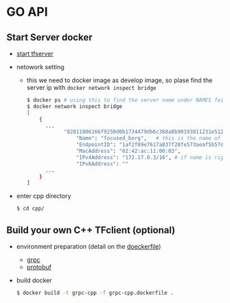 # GO API

## Start Server docker

- [start tfserver](../README.md)
- netowork setting
  - this we need to docker image as develop image, so plase find the server ip with `docker network inspect bridge`

    ```bash
    $ docker ps # using this to find the server name under NAMES feild.
    $ docker network inspect bridge
    [
        {
          ...
                "82811806166f9250d0b1734479db6c368a8b90193811231e5125fdab1dfee6a0": {
                    "Name": "focused_borg",   # this is the name of server (need to check)
                    "EndpointID": "1af2f89e7617a837f28fe573aeaf5b57d650216167180b00c70a4be11cfb1510",
                    "MacAddress": "02:42:ac:11:00:03",
                    "IPv4Address": "172.17.0.3/16", # if name is right then this is your server IP
                    "IPv6Address": ""
          ...
        }
    ]
    ```

- enter cpp directory

  ```bash
  $ cd cpp/
  ```

## Build your own C++ TFclient (optional)

- environment preparation (detail on the [doeckerfile](./grpc-cpp.dockerfile))

  - [grpc](https://github.com/grpc/grpc/tree/master/src/cpp)
  - [protobuf](https://github.com/protocolbuffers/protobuf/tree/master/src)

- build docker

  ```bash
  $ docker build -t grpc-cpp -f grpc-cpp.dockerfile .
  ```